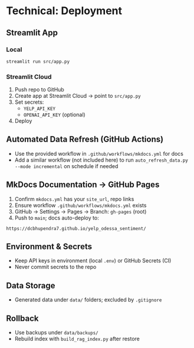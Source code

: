# Technical: Deployment

## Streamlit App

### Local
```bash
streamlit run src/app.py
```

### Streamlit Cloud
1. Push repo to GitHub
2. Create app at Streamlit Cloud → point to `src/app.py`
3. Set secrets:
   - `YELP_API_KEY`
   - `OPENAI_API_KEY` (optional)
4. Deploy

## Automated Data Refresh (GitHub Actions)
- Use the provided workflow in `.github/workflows/mkdocs.yml` for docs
- Add a similar workflow (not included here) to run `auto_refresh_data.py --mode incremental` on schedule if needed

## MkDocs Documentation → GitHub Pages

1. Confirm `mkdocs.yml` has your `site_url`, repo links
2. Ensure workflow `.github/workflows/mkdocs.yml` exists
3. GitHub → Settings → Pages → Branch: `gh-pages` (root)
4. Push to `main`; docs auto-deploy to:
```
https://dcbhupendra7.github.io/yelp_odessa_sentiment/
```

## Environment & Secrets
- Keep API keys in environment (local `.env`) or GitHub Secrets (CI)
- Never commit secrets to the repo

## Data Storage
- Generated data under `data/` folders; excluded by `.gitignore`

## Rollback
- Use backups under `data/backups/`
- Rebuild index with `build_rag_index.py` after restore
